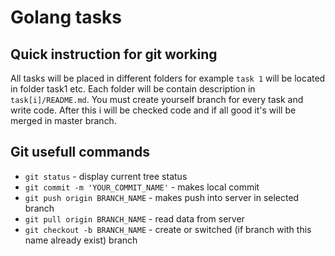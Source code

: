 # Golang tasks
## Quick instruction for git working
All tasks will be placed in different folders for example `task 1` will be located in folder task1 etc. 
Each folder will be contain description in `task[i]/README.md`. You must create yourself branch for every task and write code. After this i will be checked code and if all good it's will be merged in master branch.



## Git usefull commands

- `git status` - display current tree status
- `git commit -m 'YOUR_COMMIT_NAME'` - makes local commit 
- `git push origin BRANCH_NAME` - makes push into server in selected branch
- `git pull origin BRANCH_NAME` - read data from server
- `git checkout -b BRANCH_NAME` - create or switched (if branch with this name already exist) branch

